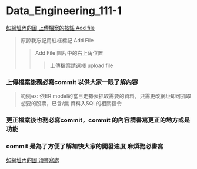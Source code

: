 # Data_Engineering_111-1
[如網址內的圖 上傳檔案的按鈕 Add file ](https://imgur.com/a/WFwsYJb)
> 原諒我忘記用紅框標記 Add File 
> >Add File 圖片中的右上角位置
> > >上傳檔案請選擇 upload file
### 上傳檔案後務必寫commit 以供大家一眼了解內容 
> 範例ex:  依ER model的當日走勢表抓取需要的資料，只需更改網址即可抓取想要的股票，已含/無 資料入SQL的相關指令
### 更正檔案後也務必寫commit，commit 的內容請書寫更正的地方或是功能
### commit 是為了方便了解加快大家的開發速度 麻煩務必書寫
[如網址內的圖 須書寫處](https://imgur.com/a/3ibOvhp.png)
